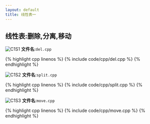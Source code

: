 ```yaml
---
layout: default
title: 线性表一
---
```


## 线性表:删除,分离,移动

![C1S1](https://raw.gitmirror.com/102300671/image/main/DS-HW/C1S1.png)
**文件名**:`del.cpp`

{% highlight cpp linenos %}
{% include code/cpp/del.cpp %}
{% endhighlight %}

![C1S2](https://raw.gitmirror.com/102300671/image/main/DS-HW/C1S2.png)
**文件名**:`split.cpp`

{% highlight cpp linenos %}
{% include code/cpp/split.cpp %}
{% endhighlight %}

![C1S3](https://raw.gitmirror.com/102300671/image/main/DS-HW/C1S3.png)
**文件名**:`move.cpp`

{% highlight cpp linenos %}
{% include code/cpp/move.cpp %}
{% endhighlight %}
